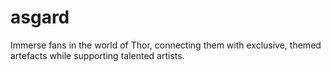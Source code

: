 # asgard
Immerse fans in the world of Thor, connecting them with exclusive, themed artefacts while supporting talented artists.
